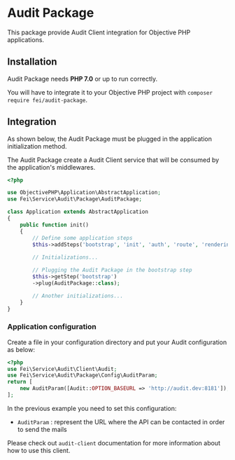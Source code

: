 # Audit Package

This package provide Audit Client integration for Objective PHP applications.

## Installation

Audit Package needs **PHP 7.0** or up to run correctly.

You will have to integrate it to your Objective PHP project with `composer require fei/audit-package`.

## Integration

As shown below, the Audit Package must be plugged in the application initialization method.

The Audit Package create a Audit Client service that will be consumed by the application's middlewares.

```php
<?php

use ObjectivePHP\Application\AbstractApplication;
use Fei\Service\Audit\Package\AuditPackage;

class Application extends AbstractApplication
{
    public function init()
    {
        // Define some application steps
        $this->addSteps('bootstrap', 'init', 'auth', 'route', 'rendering');
        
        // Initializations...

        // Plugging the Audit Package in the bootstrap step
        $this->getStep('bootstrap')
        ->plug(AuditPackage::class);

        // Another initializations...
    }
}
```
### Application configuration

Create a file in your configuration directory and put your Audit configuration as below:

```php
<?php
use Fei\Service\Audit\Client\Audit;
use Fei\Service\Audit\Package\Config\AuditParam;
return [
    new AuditParam([Audit::OPTION_BASEURL => 'http://audit.dev:8181']),
];
```

In the previous example you need to set this configuration:

* `AuditParam` : represent the URL where the API can be contacted in order to send the mails

Please check out `audit-client` documentation for more information about how to use this client.